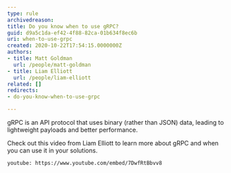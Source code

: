 ```yaml
---
type: rule
archivedreason: 
title: Do you know when to use gRPC?
guid: d9a5c1da-ef42-4f88-82ca-01b634f8ec6b
uri: when-to-use-grpc
created: 2020-10-22T17:54:15.0000000Z
authors:
- title: Matt Goldman
  url: /people/matt-goldman
- title: Liam Elliott
  url: /people/liam-elliott
related: []
redirects:
- do-you-know-when-to-use-grpc

---
```


gRPC is an API protocol that uses binary (rather than JSON) data, leading to lightweight payloads and better performance.

<!--endintro-->

Check out this video from Liam Elliott to learn more about gRPC and when you can use it in your solutions.


`youtube: https://www.youtube.com/embed/7DwfRtBbvv8`
